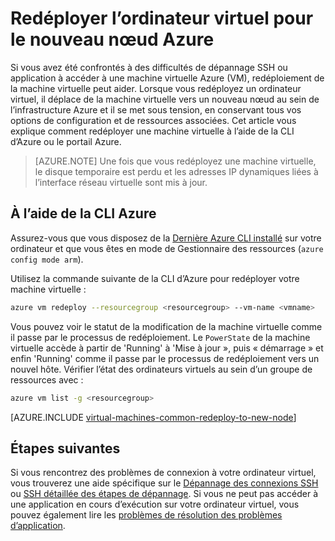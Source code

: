 <properties 
    pageTitle="Redéployer les ordinateurs virtuels Linux | Microsoft Azure" 
    description="Explique comment redéployer des machines virtuelles de Linux pour atténuer les problèmes de connexion SSH." 
    services="virtual-machines-linux" 
    documentationCenter="virtual-machines" 
    authors="iainfoulds" 
    manager="timlt"
    tags="azure-resource-manager,top-support-issue" 
/>
    

<tags 
    ms.service="virtual-machines-linux" 
    ms.devlang="na" 
    ms.topic="support-article" 
    ms.tgt_pltfrm="vm-linux"
    ms.workload="infrastructure" 
    ms.date="09/19/2016" 
    ms.author="iainfou" 
/>

# <a name="redeploy-virtual-machine-to-new-azure-node"></a>Redéployer l’ordinateur virtuel pour le nouveau nœud Azure

Si vous avez été confrontés à des difficultés de dépannage SSH ou application à accéder à une machine virtuelle Azure (VM), redéploiement de la machine virtuelle peut aider. Lorsque vous redéployez un ordinateur virtuel, il déplace de la machine virtuelle vers un nouveau nœud au sein de l’infrastructure Azure et il se met sous tension, en conservant tous vos options de configuration et de ressources associées. Cet article vous explique comment redéployer une machine virtuelle à l’aide de la CLI d’Azure ou le portail Azure.

> [AZURE.NOTE] Une fois que vous redéployez une machine virtuelle, le disque temporaire est perdu et les adresses IP dynamiques liées à l’interface réseau virtuelle sont mis à jour. 


## <a name="using-azure-cli"></a>À l’aide de la CLI Azure

Assurez-vous que vous disposez de la [Dernière Azure CLI installé](../xplat-cli-install.md) sur votre ordinateur et que vous êtes en mode de Gestionnaire des ressources (`azure config mode arm`).

Utilisez la commande suivante de la CLI d’Azure pour redéployer votre machine virtuelle :

```bash
azure vm redeploy --resourcegroup <resourcegroup> --vm-name <vmname> 
```

Vous pouvez voir le statut de la modification de la machine virtuelle comme il passe par le processus de redéploiement. Le `PowerState` de la machine virtuelle accède à partir de 'Running' à 'Mise à jour », puis « démarrage » et enfin 'Running' comme il passe par le processus de redéploiement vers un nouvel hôte. Vérifier l’état des ordinateurs virtuels au sein d’un groupe de ressources avec :

```bash
azure vm list -g <resourcegroup>
```


[AZURE.INCLUDE [virtual-machines-common-redeploy-to-new-node](../../includes/virtual-machines-common-redeploy-to-new-node.md)]


## <a name="next-steps"></a>Étapes suivantes
Si vous rencontrez des problèmes de connexion à votre ordinateur virtuel, vous trouverez une aide spécifique sur le [Dépannage des connexions SSH](virtual-machines-linux-troubleshoot-ssh-connection.md) ou [SSH détaillée des étapes de dépannage](virtual-machines-linux-detailed-troubleshoot-ssh-connection.md). Si vous ne peut pas accéder à une application en cours d’exécution sur votre ordinateur virtuel, vous pouvez également lire les [problèmes de résolution des problèmes d’application](virtual-machines-linux-troubleshoot-app-connection.md).